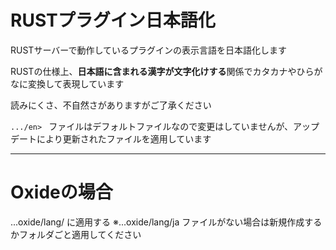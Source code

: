 # RUSTプラグイン日本語化
RUSTサーバーで動作しているプラグインの表示言語を日本語化します

RUSTの仕様上、**日本語に含まれる漢字が文字化けする**関係でカタカナやひらがなに変換して表現しています

読みにくさ、不自然さがありますがご了承ください

 `.../en> ` ファイルはデフォルトファイルなので変更はしていませんが、アップデートにより更新されたファイルを適用しています 
 
----------

# Oxideの場合
 ...oxide/lang/ に適用する
  ※...oxide/lang/ja ファイルがない場合は新規作成するかフォルダごと適用してください
